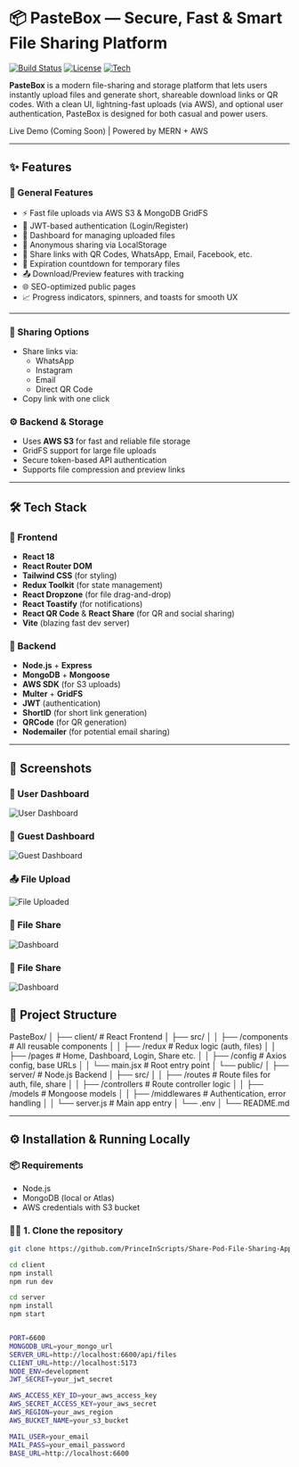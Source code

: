 # 📦 PasteBox — Secure, Fast & Smart File Sharing Platform

[![Build Status](https://img.shields.io/badge/build-passing-brightgreen)]()
[![License](https://img.shields.io/badge/license-MIT-blue.svg)]()
[![Tech](https://img.shields.io/badge/stack-MERN-blueviolet)]()


**PasteBox** is a modern file-sharing and storage platform that lets users instantly upload files and generate short, shareable download links or QR codes. With a clean UI, lightning-fast uploads (via AWS), and optional user authentication, PasteBox is designed for both casual and power users.

Live Demo (Coming Soon) | Powered by MERN + AWS

---

## ✨ Features

### 🚀 General Features
- ⚡ Fast file uploads via AWS S3 & MongoDB GridFS
- 🔐 JWT-based authentication (Login/Register)
- 🧾 Dashboard for managing uploaded files
- 💾 Anonymous sharing via LocalStorage
- 🔗 Share links with QR Codes, WhatsApp, Email, Facebook, etc.
- 📅 Expiration countdown for temporary files
- 📤 Download/Preview features with tracking
- 🌐 SEO-optimized public pages
- 📈 Progress indicators, spinners, and toasts for smooth UX

---

### 📡 Sharing Options
- Share links via:
  - WhatsApp
  - Instagram
  - Email
  - Direct QR Code
- Copy link with one click

### ⚙️ Backend & Storage
- Uses **AWS S3** for fast and reliable file storage
- GridFS support for large file uploads
- Secure token-based API authentication
- Supports file compression and preview links

---

## 🛠️ Tech Stack

### 🔹 Frontend
- **React 18**
- **React Router DOM**
- **Tailwind CSS** (for styling)
- **Redux Toolkit** (for state management)
- **React Dropzone** (for file drag-and-drop)
- **React Toastify** (for notifications)
- **React QR Code** & **React Share** (for QR and social sharing)
- **Vite** (blazing fast dev server)

### 🔸 Backend
- **Node.js** + **Express**
- **MongoDB** + **Mongoose**
- **AWS SDK** (for S3 uploads)
- **Multer** + **GridFS**
- **JWT** (authentication)
- **ShortID** (for short link generation)
- **QRCode** (for QR generation)
- **Nodemailer** (for potential email sharing)

---

## 📸 Screenshots

### 📁 User Dashboard
![User Dashboard](./client/src/assets/screenshots/user_dashboard.png)


### 📁 Guest Dashboard
![Guest Dashboard](./client/src/assets/screenshots/dashboard.png)

### 📤 File Upload
![File Uploaded](./client/src/assets/screenshots/upload.png)

### 📁 File Share
![Dashboard](./client/src/assets/screenshots/share.png)

### 📁 File Share
![Dashboard](./client/src/assets/screenshots/file_preview.png)




## 📂 Project Structure
PasteBox/
    │
    ├── client/                  # React Frontend
    │   ├── src/
    │   │   ├── /components      # All reusable components
    │   │   ├── /redux           # Redux logic (auth, files)
    │   │   ├── /pages           # Home, Dashboard, Login, Share etc.
    │   │   ├── /config          # Axios config, base URLs
    │   │   └── main.jsx         # Root entry point
    │   └── public/
    │
    ├── server/                  # Node.js Backend
    │   ├── src/
    │   │   ├── /routes          # Route files for auth, file, share
    │   │   ├── /controllers     # Route controller logic
    │   │   ├── /models          # Mongoose models
    │   │   ├── /middlewares     # Authentication, error handling
    │   │   └── server.js        # Main app entry
    │   └── .env
    │
    └── README.md

    


---

## ⚙️ Installation & Running Locally

### 📦 Requirements
- Node.js
- MongoDB (local or Atlas)
- AWS credentials with S3 bucket

### 🧑‍💻 1. Clone the repository
```bash
git clone https://github.com/PrinceInScripts/Share-Pod-File-Sharing-Application

cd client
npm install
npm run dev

cd server
npm install
npm start


PORT=6600
MONGODB_URL=your_mongo_url
SERVER_URL=http://localhost:6600/api/files
CLIENT_URL=http://localhost:5173
NODE_ENV=development
JWT_SECRET=your_jwt_secret

AWS_ACCESS_KEY_ID=your_aws_access_key
AWS_SECRET_ACCESS_KEY=your_aws_secret
AWS_REGION=your_aws_region
AWS_BUCKET_NAME=your_s3_bucket

MAIL_USER=your_email
MAIL_PASS=your_email_password
BASE_URL=http://localhost:6600
